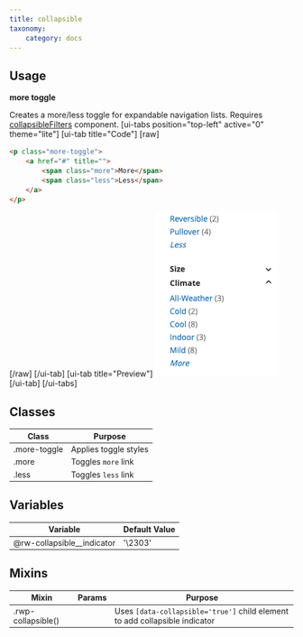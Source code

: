 ```yaml
---
title: collapsible
taxonomy:
    category: docs
---
```


## Usage
**more toggle**

Creates a more/less toggle for expandable navigation lists. Requires [collapsibleFilters](/javascript/jquery/collapsible-filters) component.
[ui-tabs position="top-left" active="0" theme="lite"]
[ui-tab title="Code"]
[raw]
```html
<p class="more-toggle">
    <a href="#" title="">
        <span class="more">More</span>
        <span class="less">Less</span>
    </a>
</p>
```
[/raw]
[/ui-tab]
[ui-tab title="Preview"]
![More Less](more.png)
[/ui-tab]
[/ui-tabs]

## Classes
| Class | Purpose |
| --- | --- |
| .more-toggle | Applies toggle styles |
| .more | Toggles `more` link  |
| .less | Toggles `less` link |


## Variables
| Variable | Default Value |
| -------- | ------------- |
| @rw-collapsible__indicator | '\2303' |


## Mixins
| Mixin | Params | Purpose |
| ----- | ------ | ------- |
| .rwp-collapsible() |  | Uses `[data-collapsible='true']` child element to add collapsible indicator |
